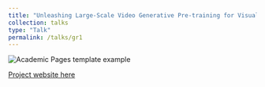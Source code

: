 ```yaml
---
title: "Unleashing Large-Scale Video Generative Pre-training for Visual Robot Manipulation"
collection: talks
type: "Talk"
permalink: /talks/gr1
---
```


![Academic Pages template example](images/homepage.png "Academic Pages template example")

[Project website here](https://gr1-manipulation.github.io/)
